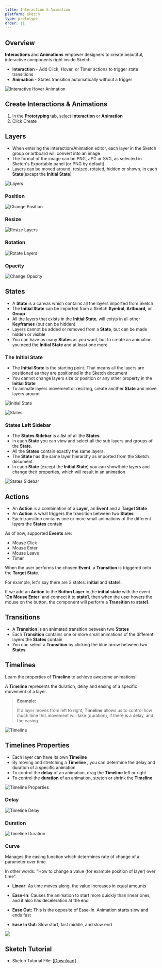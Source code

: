 ```yaml
---
title: Interaction & Animation
platform: sketch
type: prototype
order: 11
---
```

## Overview

**Interactions** and **Animations** empower designers to create beautiful, interactive components right inside Sketch. 

- **Interaction** - Add Click, Hover, or  Timer actions to trigger state transitions
- **Animation** -  States transition automatically without a trigger

![Interactive Hover Animation](https://docs.animaapp.com/images/timeline/samples/components/buynow.gif)

## Create Interactions & Animations

 1. In the **Prototyping** tab, select **Interaction** or **Animation**
 2. Click Create

## Layers

* When entering the Interaction/Animation editor, each layer in the Sketch group or artboard will convert into an image
* The format of the image can be PNG, JPG or SVG, as selected in Sketch's Exportable panel (or PNG by default)
* Layers can be moved around, resized, rotated, hidden or shown, in each **State**(except the **Initial State**)

![Layers](https://docs.animaapp.com/images/timeline/terminology/layers.png)

### Position

![Change Position](https://docs.animaapp.com/images/timeline/position.gif)

### Resize

![Resize Layers](https://docs.animaapp.com/images/timeline/resize.gif)

### Rotation

![Rotate Layers](https://docs.animaapp.com/images/timeline/rotate.gif)

### Opacity

![Change Opacity](https://docs.animaapp.com/images/timeline/opacity.gif)

## States

 - A **State** is a canvas which contains all the layers imported from Sketch
 - The **Initial State** can be imported from a Sketch **Symbol, Artboard,** or **Group**
 - All the layers that exists in the **Initial State**, will exists in all other **Keyframes** (but can be hidden)
 - Layers cannot be added or removed from a **State**, but can be made hidden or visible
 - You can have as many **States** as you want, but to create an animation you need the **Initial State** and at least one more

### The Initial State

* The **Initial State** is the starting point. That means all the layers are positioned as they are positioned in the Sketch document
* You cannot change layers size or position or any other property in the **Initial State**
* To animate layers movement or resizing, create another **State** and move layers around

![Initial State](https://docs.animaapp.com/images/timeline/terminology/initial-state.png)

![States](https://docs.animaapp.com/images/timeline/terminology/states.png)

### States Left Sidebar

* The **States Sidebar** is a list of all the **States**. 
* In each **State** you can view and select all the sub layers and groups of the **State**.
* All the **States** contain exactly the same layers.
* The **State** has the same layer hierarchy as imported from the Sketch document.
* In each **State** (except the **Initial State**) you can show/hide layers and change their properties, which will result in an animation.

![States Sidebar](https://docs.animaapp.com/images/timeline/terminology/states-sidebar.png)

## Actions
 - An **Action** is a combination of a **Layer**, an **Event** and a **Target State**
 - An **Action** is what triggers the transition between two **States**
 - Each transition contains one or more small animations of the different layers the **States** contain

As of now, supported **Events** are:

- Mouse Click
- Mouse Enter
- Mouse Leave
- Timer

When the user performs the chosen **Event**, a **Transition** is triggered onto the **Target State**.

For example, let's say there are 2 states: **initial** and **state1**.

If we add an **Action** to the **Button Layer** in the **initial state** with the event '**On Mouse Enter**' and connect it to **state1**, then when the user hovers the mouse on the button, the component will perform a **Transition** to **state1**.


## Transitions

-   A **Transition** is an animated transition between two **States**
-   Each **Transition** contains one or more small animations of the different layers the **States** contain
-   You can select a  **Transition** by clicking the blue arrow between two **States**

## Timelines

Learn the properties of **Timeline** to achieve awesome animations!

A **Timeline** represents the duration, delay and easing of a specific movement of a layer.

> **Example:**
> 
> If a layer moves from left to right, **Timeline**  allows us to control how much time this movement will take (duration), if there is a delay, and the easing

![Timeline](https://docs.animaapp.com/images/timeline/terminology/timelines1.png)

## Timelines Properties

* Each layer can have its own **Timeline** 
* By moving and stretching a **Timeline** , you can determine the delay and duration of a specific animation
* To control the  **delay** of an animation, drag the **Timeline**  left or right
* To control the **duration** of an animation, stretch or shrink the **Timeline** 

![Timeline Properties](https://docs.animaapp.com/images/timeline/terminology/timelines2.png)

### Delay

![Timeline Delay](https://docs.animaapp.com/images/timeline/delay.gif)

### Duration

![Timeline Duration](https://docs.animaapp.com/images/timeline/duration.gif)

### Curve

Manages the easing function which determines rate of change of a parameter over time. 

In other words: "How to change a value (for example position of layer) over time".

  
- **Linear:** As time moves along, the value increases in equal amounts
  
- **Ease-In:** Causes the animation to start more quickly than linear ones, and it also has deceleration at the end
  
- **Ease Out:** This is the opposite of Ease-In. Animation starts slow and ends fast
  
- **Ease In Out:** Slow start, fast middle, and slow end

![](https://downloads.intercomcdn.com/i/o/93593233/7df6be1d08861506d55d37e8/1%2A53GgH9lFyLuj5QNT8KgxrQ.gif)


## Sketch Tutorial 

- Sketch Tutorial File: [[Download]](https://www.dropbox.com/s/payd7gjthdkta3q/Interaction-Animation%20Tutorial%20v3.sketch?dl=1)

